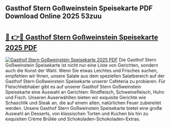 ## Gasthof Stern Goßweinstein Speisekarte PDF Download Online 2025 53zuu

# <h2><a href="http://gcc24v0.nevu.top/?p=Gasthof+Stern+Go%c3%9fweinstein+Speisekarte">🔗 👉🔴 Gasthof Stern Goßweinstein Speisekarte 2025 PDF</a></h2>

[![Gasthof Stern Goßweinstein Speisekarte 2025 PDF](https://i.imgur.com/dBaPXMq.png)](http://gcc24v0.nevu.top/?p=Gasthof+Stern+Go%c3%9fweinstein+Speisekarte)
Die Gasthof Stern Goßweinstein Speisekarte ist nicht nur eine Liste von Gerichten, sondern auch die Kunst der Wahl. Wenn Sie etwas Leichtes und Frisches suchen, empfehlen wir Ihnen, unsere Salate aus dem speziellen Salatbereich auf der Gasthof Stern Goßweinstein Speisekarte unserer Cafeteria zu probieren. Für Fleischliebhaber gibt es auf unserer Gasthof Stern Goßweinstein Speisekarte eine Auswahl an Gerichten: Rindfleisch, Schweinefleisch, Huhn und Fisch. Unseren Auserwählten bieten wir exquisite Gerichte wie Schaschlik und Steak an, die auf einem alten, natürlichen Feuer zubereitet werden. Unsere Gasthof Stern Goßweinstein Speisekarte bietet eine große Auswahl an Desserts, von klassischen Torten und Kuchen bis hin zu exquisiten Crème Brûlée und Schokoladen-Schokoladen-Extras.
